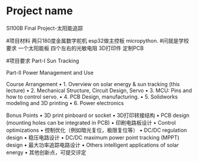 # Project name
SI100B Final Project-太阳能追踪

#项目材料
两只180度金属数字舵机
esp32做主控板
micropython. #问就是学校要求
一个太阳能板
四个左右的光敏电阻
3D打印件
定制PCB

#项目要求
Part-I Sun Tracking



Part-II 
Power Management and Use



Course Arrangement
• 1. Overview on solar energy & sun tracking (this lecture) 
• 2. Mechanical Structure, Circuit Design, Servo
• 3. MCU: Pins and how to control servo.
• 4. PCB Design, manufacturing.
• 5. Solidworks modeling and 3D printing
• 6. Power electronics



Bonus Points
• 3D print pinboard or socket 
• 3D打印转接结构
• PCB design (mounting holes can be integrated in PCB)
• 印刷电路板设计
• Control optimizations
• 控制优化（例如暗光复位，极限复位等）
• DC/DC regulation design
• 稳压电路设计
• DC/DC maximum power point tracking (MPPT) design
• 最大功率追踪电路设计
• Others intelligent applications of solar energy
• 其他创新点，可提交评定